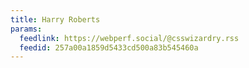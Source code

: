 ```yaml
---
title: Harry Roberts
params:
  feedlink: https://webperf.social/@csswizardry.rss
  feedid: 257a00a1859d5433cd500a83b545460a
---
```

